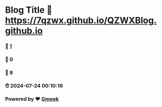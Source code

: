 # Blog Title :link: https://7qzwx.github.io/QZWXBlog.github.io 
### :page_facing_up: [1](https://7qzwx.github.io/QZWXBlog.github.io/tag.html) 
### :speech_balloon: 0 
### :hibiscus: 8 
### :alarm_clock: 2024-07-24 00:10:16 
### Powered by :heart: [Gmeek](https://github.com/Meekdai/Gmeek)
